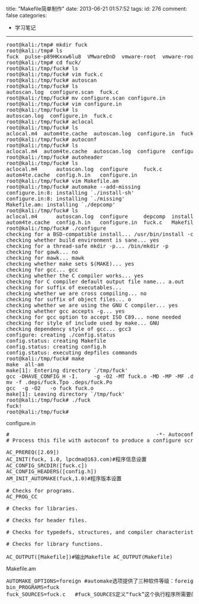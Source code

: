 title: "Makefile简单制作"
date: 2013-06-21 01:57:52
tags:
id: 276
comment: false
categories:
  - 学习笔记
---

<pre class="brush:cpp">root@kali:/tmp# mkdir fuck
root@kali:/tmp# ls
fuck  pulse-p89HKxxw6lu8  VMwareDnD  vmware-root  vmware-root-3614818879
root@kali:/tmp# cd fuck/
root@kali:/tmp/fuck# ls
root@kali:/tmp/fuck# vim fuck.c
root@kali:/tmp/fuck# autoscan 
root@kali:/tmp/fuck# ls
autoscan.log  configure.scan  fuck.c
root@kali:/tmp/fuck# mv configure.scan configure.in
root@kali:/tmp/fuck# vim configure.in 
root@kali:/tmp/fuck# ls
autoscan.log  configure.in  fuck.c
root@kali:/tmp/fuck# aclocal
root@kali:/tmp/fuck# ls
aclocal.m4  autom4te.cache  autoscan.log  configure.in  fuck.c
root@kali:/tmp/fuck# autoconf
root@kali:/tmp/fuck# ls
aclocal.m4  autom4te.cache  autoscan.log  configure  configure.in  fuck.c
root@kali:/tmp/fuck# autoheader 
root@kali:/tmp/fuck# ls
aclocal.m4      autoscan.log  configure     fuck.c
autom4te.cache  config.h.in   configure.in
root@kali:/tmp/fuck# vim Makefile.am
root@kali:/tmp/fuck# automake --add-missing
configure.in:8: installing `./install-sh'
configure.in:8: installing `./missing'
Makefile.am: installing `./depcomp'
root@kali:/tmp/fuck# ls
aclocal.m4      autoscan.log  configure     depcomp  install-sh   Makefile.in
autom4te.cache  config.h.in   configure.in  fuck.c   Makefile.am  missing
root@kali:/tmp/fuck# ./configure 
checking for a BSD-compatible install... /usr/bin/install -c
checking whether build environment is sane... yes
checking for a thread-safe mkdir -p... /bin/mkdir -p
checking for gawk... no
checking for mawk... mawk
checking whether make sets $(MAKE)... yes
checking for gcc... gcc
checking whether the C compiler works... yes
checking for C compiler default output file name... a.out
checking for suffix of executables... 
checking whether we are cross compiling... no
checking for suffix of object files... o
checking whether we are using the GNU C compiler... yes
checking whether gcc accepts -g... yes
checking for gcc option to accept ISO C89... none needed
checking for style of include used by make... GNU
checking dependency style of gcc... gcc3
configure: creating ./config.status
config.status: creating Makefile
config.status: creating config.h
config.status: executing depfiles commands
root@kali:/tmp/fuck# make
make  all-am
make[1]: Entering directory `/tmp/fuck'
gcc -DHAVE_CONFIG_H -I.     -g -O2 -MT fuck.o -MD -MP -MF .deps/fuck.Tpo -c -o fuck.o fuck.c
mv -f .deps/fuck.Tpo .deps/fuck.Po
gcc  -g -O2   -o fuck fuck.o  
make[1]: Leaving directory `/tmp/fuck'
root@kali:/tmp/fuck# ./fuck 
fuck!
root@kali:/tmp/fuck#</pre>
configure.in
<pre class="brush:cpp">#                                               -*- Autoconf -*-
# Process this file with autoconf to produce a configure script.

AC_PREREQ([2.69])
AC_INIT(fuck, 1.0, lpcdma@163.com)#程序信息设置
AC_CONFIG_SRCDIR([fuck.c])
AC_CONFIG_HEADERS([config.h])
AM_INIT_AUTOMAKE(fuck,1.0)#程序版本设置

# Checks for programs.
AC_PROG_CC

# Checks for libraries.

# Checks for header files.

# Checks for typedefs, structures, and compiler characteristics.

# Checks for library functions.

AC_OUTPUT([Makefile])#输出Makefile AC_OUTPUT(Makefile)</pre>
Makefile.am
<pre class="brush:cpp">AUTOMAKE_OPTIONS=foreign #automake选项提供了三种软件等级：foreign、gnu和gnits，让用户选择采用，默认等级为gnu。
bin_PROGRAMS=fuck
fuck_SOURCES=fuck.c   #fuck_SOURCES定义“fuck”这个执行程序所需要的原始文件。如果”fuck”这个程序是由多个原始文件所产生的，则必须把它所用到的所有原始文件都列出来，并用空格隔开。例如：若目标体“fuck”需要“fuck.c”、“test.c”、“fuck.h”三个依赖文件，则定义fuck_SOURCES=fuck.c test.c test.h。要注意的是，如果要定义多个执行文件，则对每个执行程序都要定义相应的file_SOURCES。</pre>
&nbsp;

&nbsp;

&nbsp;